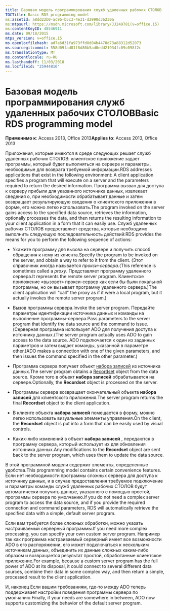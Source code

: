 ```yaml
---
title: Базовая модель программирования служб удаленных рабочих СТОЛОВ
TOCTitle: Basic RDS programming model
ms:assetid: a8dd22b0-ac9b-b5c3-4e31-d2990d36230a
ms:mtpsurl: https://msdn.microsoft.com/library/JJ249781(v=office.15)
ms:contentKeyID: 48546911
ms.date: 09/18/2015
mtps_version: v=office.15
ms.openlocfilehash: ad7a6d31fa973ffd8d04b4478d73a88312d52073
ms.sourcegitcommit: 558d09fad81f8d80b5ad0edd21934fc09c098f2c
ms.translationtype: MT
ms.contentlocale: ru-RU
ms.lasthandoff: 11/03/2018
ms.locfileid: "25944816"
---
```

# <a name="basic-rds-programming-model"></a><span data-ttu-id="8685a-102">Базовая модель программирования служб удаленных рабочих СТОЛОВ</span><span class="sxs-lookup"><span data-stu-id="8685a-102">Basic RDS programming model</span></span>

<span data-ttu-id="8685a-103">**Применимо к**: Access 2013, Office 2013</span><span class="sxs-lookup"><span data-stu-id="8685a-103">**Applies to**: Access 2013, Office 2013</span></span>

<span data-ttu-id="8685a-104">Приложения, которые имеются в среде следующих решает служб удаленных рабочих СТОЛОВ: клиентское приложение задает программы, который будет выполняться на сервере и параметры, необходимые для возврата требуемой информации.</span><span class="sxs-lookup"><span data-stu-id="8685a-104">RDS addresses applications that exist in the following environment: A client application specifies a program that will execute on a server and the parameters required to return the desired information.</span></span> <span data-ttu-id="8685a-105">Программа вызван для доступа к серверу прибыли для указанного источника данных, извлекает сведения о, при необходимости обрабатывает данные и затем возвращает результирующую сведения о клиентского приложения в форме, его можно легко использовать.</span><span class="sxs-lookup"><span data-stu-id="8685a-105">The program invoked on the server gains access to the specified data source, retrieves the information, optionally processes the data, and then returns the resulting information to your client application in a form that it can easily use.</span></span> <span data-ttu-id="8685a-106">Служб удаленных рабочих СТОЛОВ предоставляет средства, которые необходимо выполнить следующую последовательность действий:</span><span class="sxs-lookup"><span data-stu-id="8685a-106">RDS provides the means for you to perform the following sequence of actions:</span></span>

- <span data-ttu-id="8685a-107">Укажите программу для вызова на сервере и получить способ обращения к нему из клиента.</span><span class="sxs-lookup"><span data-stu-id="8685a-107">Specify the program to be invoked on the server, and obtain a way to refer to it from the client.</span></span> <span data-ttu-id="8685a-108">(Этот справочник иногда называется *прокси-сервера*.</span><span class="sxs-lookup"><span data-stu-id="8685a-108">(This reference is sometimes called a *proxy*.</span></span> <span data-ttu-id="8685a-109">Представляет программу удаленного сервера.</span><span class="sxs-lookup"><span data-stu-id="8685a-109">It represents the remote server program.</span></span> <span data-ttu-id="8685a-110">Клиентское приложение «вызовет» прокси-сервер как если бы были локальной программы, но он вызывает программу удаленного сервера.)</span><span class="sxs-lookup"><span data-stu-id="8685a-110">The client application will "call" the proxy as if it were a local program, but it actually invokes the remote server program.)</span></span>

- <span data-ttu-id="8685a-111">Вызов программы сервера.</span><span class="sxs-lookup"><span data-stu-id="8685a-111">Invoke the server program.</span></span> <span data-ttu-id="8685a-112">Передайте параметры идентификации источника данных и команды на выполнение программы-сервера.</span><span class="sxs-lookup"><span data-stu-id="8685a-112">Pass parameters to the server program that identify the data source and the command to issue.</span></span> <span data-ttu-id="8685a-113">(Серверная программа использует ADO для получения доступа к источнику данных.</span><span class="sxs-lookup"><span data-stu-id="8685a-113">(The server program actually uses ADO to gain access to the data source.</span></span> <span data-ttu-id="8685a-114">ADO подключается к один из заданных параметров и затем выдает команды, указанной в параметре other.)</span><span class="sxs-lookup"><span data-stu-id="8685a-114">ADO makes a connection with one of the given parameters, and then issues the command specified in the other parameter.)</span></span>

- <span data-ttu-id="8685a-115">Программа сервера получает объект [набора записей](recordset-object-ado.md) из источника данных.</span><span class="sxs-lookup"><span data-stu-id="8685a-115">The server program obtains a [Recordset](recordset-object-ado.md) object from the data source.</span></span> <span data-ttu-id="8685a-116">Кроме того в объект **набора записей** обрабатывается на сервере.</span><span class="sxs-lookup"><span data-stu-id="8685a-116">Optionally, the **Recordset** object is processed on the server.</span></span>

- <span data-ttu-id="8685a-117">Программы сервера возвращает окончательный объекта **набора записей** для клиентского приложения.</span><span class="sxs-lookup"><span data-stu-id="8685a-117">The server program returns the final **Recordset** object to the client application.</span></span>

- <span data-ttu-id="8685a-118">В клиенте объекта **набора записей** помещается в форму, можно легко использовать визуальные элементы управления.</span><span class="sxs-lookup"><span data-stu-id="8685a-118">On the client, the **Recordset** object is put into a form that can be easily used by visual controls.</span></span>

- <span data-ttu-id="8685a-119">Каких-либо изменений в объект **набора записей** , передаются в программу сервера, который использует их для обновления источника данных.</span><span class="sxs-lookup"><span data-stu-id="8685a-119">Any modifications to the **Recordset** object are sent back to the server program, which uses them to update the data source.</span></span>

<span data-ttu-id="8685a-120">В этой программной модели содержит элементы, определенные удобства.</span><span class="sxs-lookup"><span data-stu-id="8685a-120">This programming model contains certain convenience features.</span></span> <span data-ttu-id="8685a-121">Если нет необходимости программы сложных сервера для доступа к источнику данных, и в случае предоставления требуемое подключение и параметры команды служб удаленных рабочих СТОЛОВ будут автоматически получить данные, указанного с помощью простой, программы сервера по умолчанию.</span><span class="sxs-lookup"><span data-stu-id="8685a-121">If you do not need a complex server program to access the data source, and if you provide the required connection and command parameters, RDS will automatically retrieve the specified data with a simple, default server program.</span></span>

<span data-ttu-id="8685a-122">Если вам требуется более сложных обработки, можно указать настраиваемый серверный программы.</span><span class="sxs-lookup"><span data-stu-id="8685a-122">If you need more complex processing, you can specify your own custom server program.</span></span> <span data-ttu-id="8685a-123">Например так как программа настраиваемый серверный имеет все возможности ADO в его распоряжении, его может подключаться к нескольким источникам данных, объединить их данные сложных каким-либо образом и возвращается результат простой, обработанные клиентское приложение.</span><span class="sxs-lookup"><span data-stu-id="8685a-123">For example, because a custom server program has the full power of ADO at its disposal, it could connect to several different data sources, combine their data in some complex way, and then return a simple, processed result to the client application.</span></span>

<span data-ttu-id="8685a-124">И, наконец Если вашим требованиям, где-то между ADO теперь поддерживает настройки поведения программы сервера по умолчанию.</span><span class="sxs-lookup"><span data-stu-id="8685a-124">Finally, if your needs are somewhere in between, ADO now supports customizing the behavior of the default server program.</span></span>

